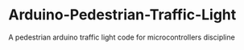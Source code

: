# Arduino-Pedestrian-Traffic-Light
A pedestrian arduino traffic light code for microcontrollers discipline
